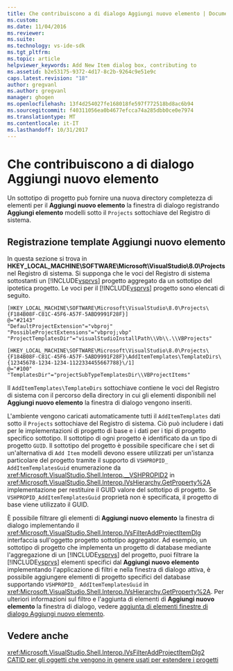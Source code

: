 ```yaml
---
title: Che contribuiscono a di dialogo Aggiungi nuovo elemento | Documenti Microsoft
ms.custom: 
ms.date: 11/04/2016
ms.reviewer: 
ms.suite: 
ms.technology: vs-ide-sdk
ms.tgt_pltfrm: 
ms.topic: article
helpviewer_keywords: Add New Item dialog box, contributing to
ms.assetid: b2e53175-9372-4d17-8c2b-9264c9e51e9c
caps.latest.revision: "18"
author: gregvanl
ms.author: gregvanl
manager: ghogen
ms.openlocfilehash: 13f4d254027fe168018fe597f772518bd8ac6b94
ms.sourcegitcommit: f40311056ea0b4677efcca74a285dbb0ce0e7974
ms.translationtype: MT
ms.contentlocale: it-IT
ms.lasthandoff: 10/31/2017
---
```

# <a name="contributing-to-the-add-new-item-dialog-box"></a>Che contribuiscono a di dialogo Aggiungi nuovo elemento
Un sottotipo di progetto può fornire una nuova directory completezza di elementi per il **Aggiungi nuovo elemento** la finestra di dialogo registrando **Aggiungi elemento** modelli sotto il `Projects` sottochiave del Registro di sistema.  
  
## <a name="registering-add-new-item-templates"></a>Registrazione template Aggiungi nuovo elemento  
 In questa sezione si trova in **HKEY_LOCAL_MACHINE\SOFTWARE\Microsoft\VisualStudio\8.0\Projects** nel Registro di sistema. Si supponga che le voci del Registro di sistema sottostanti un [!INCLUDE[vsprvs](../../code-quality/includes/vsprvs_md.md)] progetto aggregato da un sottotipo del ipotetica progetto. Le voci per il [!INCLUDE[vsprvs](../../code-quality/includes/vsprvs_md.md)] progetto sono elencati di seguito.  
  
```  
[HKEY_LOCAL_MACHINE\SOFTWARE\Microsoft\VisualStudio\8.0\Projects\{F184B08F-C81C-45F6-A57F-5ABD9991F28F}]  
@="#2143"  
"DefaultProjectExtension"="vbproj"  
"PossibleProjectExtensions"="vbproj;vbp"  
"ProjectTemplatesDir"="visualStudioInstallPath\\Vb\\.\\VBProjects"  
  
[HKEY_LOCAL_MACHINE\SOFTWARE\Microsoft\VisualStudio\8.0\Projects\{F184B08F-C81C-45F6-A57F-5ABD9991F28F}\AddItemTemplates\TemplateDirs\{12345678-1234-1234-1122334455667788}\/1]  
@="#100"  
"TemplatesDir"="projectSubTypeTemplatesDir\\VBProjectItems"  
```  
  
 Il `AddItemTemplates\TemplateDirs` sottochiave contiene le voci del Registro di sistema con il percorso della directory in cui gli elementi disponibili nel **Aggiungi nuovo elemento** la finestra di dialogo vengono inseriti.  
  
 L'ambiente vengono caricati automaticamente tutti il `AddItemTemplates` dati sotto il `Projects` sottochiave del Registro di sistema. Ciò può includere i dati per le implementazioni di progetto di base e i dati per i tipi di progetto specifico sottotipo. Il sottotipo di ogni progetto è identificato da un tipo di progetto `GUID`. Il sottotipo del progetto è possibile specificare che i set di un'alternativa di `Add Item` modelli devono essere utilizzati per un'istanza particolare del progetto tramite il supporto di `VSHPROPID_ AddItemTemplatesGuid` enumerazione da <xref:Microsoft.VisualStudio.Shell.Interop.__VSHPROPID2> in <xref:Microsoft.VisualStudio.Shell.Interop.IVsHierarchy.GetProperty%2A> implementazione per restituire il GUID valore del sottotipo di progetto. Se `VSHPROPID_AddItemTemplatesGuid` proprietà non è specificata, il progetto di base viene utilizzato il GUID.  
  
 È possibile filtrare gli elementi di **Aggiungi nuovo elemento** la finestra di dialogo implementando il <xref:Microsoft.VisualStudio.Shell.Interop.IVsFilterAddProjectItemDlg> interfaccia sull'oggetto progetto sottotipo aggregator. Ad esempio, un sottotipo di progetto che implementa un progetto di database mediante l'aggregazione di un [!INCLUDE[vsprvs](../../code-quality/includes/vsprvs_md.md)] del progetto, puoi filtrare la [!INCLUDE[vsprvs](../../code-quality/includes/vsprvs_md.md)] elementi specifici dal **Aggiungi nuovo elemento** implementando l'applicazione di filtri e nella finestra di dialogo attiva, è possibile aggiungere elementi di progetto specifici del database supportando `VSHPROPID_ AddItemTemplatesGuid` in <xref:Microsoft.VisualStudio.Shell.Interop.IVsHierarchy.GetProperty%2A>. Per ulteriori informazioni sul filtro e l'aggiunta di elementi di **Aggiungi nuovo elemento** la finestra di dialogo, vedere [aggiunta di elementi finestre di dialogo Aggiungi nuovo elemento](../../extensibility/internals/adding-items-to-the-add-new-item-dialog-boxes.md).  
  
## <a name="see-also"></a>Vedere anche  
 <xref:Microsoft.VisualStudio.Shell.Interop.IVsFilterAddProjectItemDlg2>   
 [CATID per gli oggetti che vengono in genere usati per estendere i progetti](../../extensibility/internals/catids-for-objects-that-are-typically-used-to-extend-projects.md)